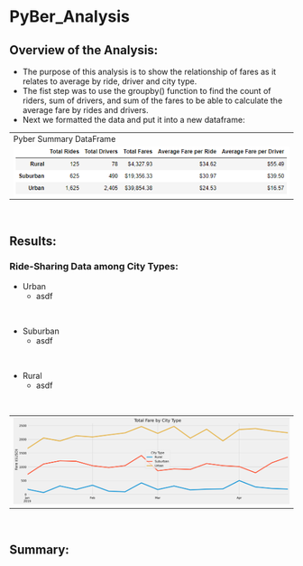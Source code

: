 # PyBer_Analysis

## Overview of the Analysis:
- The purpose of this analysis is to show the relationship of fares as it relates to average by ride, driver and city type.
- The fist step was to use the groupby() function to find the count of riders, sum of drivers, and sum of the fares to be able to calculate the average fare by rides and drivers.
- Next we formatted the data and put it into a new dataframe:

<table>
  <tr>
    <td>Pyber Summary DataFrame</td>
  </tr>
  <tr>
    <td><img src="Resources/Pyber Summary DataFrame.PNG" align="center" width= height=></td>

  </tr>
 </table>

<br>

## Results:
### Ride-Sharing Data among City Types:
- Urban
    - asdf

<br>

- Suburban
    - asdf

<br>

- Rural
    - asdf

<br>

<table>
  <tr>
    <td><img src="analysis/PyBer_fare_per_city_type_summary.png" width= height=></td>
  </tr>
 </table>

<br>

## Summary:
